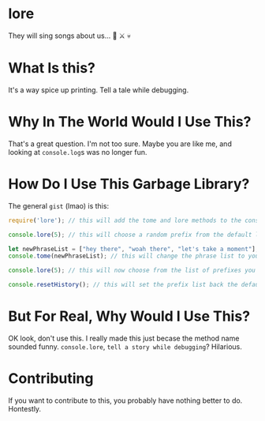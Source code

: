# lore
They will sing songs about us... 🐉 ⚔ 💀

# What Is this?
It's a way spice up printing. Tell a tale while debugging.

# Why In The World Would I Use This?
That's a great question. I'm not too sure. Maybe you are like me, and looking at `console.log`s was no longer fun. 

# How Do I Use This Garbage Library?
The general `gist` (lmao) is this:
```javascript
require('lore'); // this will add the tome and lore methods to the console object.

console.lore(5); // this will choose a random prefix from the default list and add your value as the suffix.

let newPhraseList = ["hey there", "woah there", "let's take a moment"];
console.tome(newPhraseList); // this will change the phrase list to your preferred story (so funny, right?)

console.lore(5); // this will now choose from the list of prefixes you provided and your value as the suffix.

console.resetHistory(); // this will set the prefix list back the defaults.
```

# But For Real, Why Would I Use This?
OK look, don't use this. I really made this just becase the method name sounded funny. `console.lore`, `tell a story while debugging`? Hilarious.

# Contributing
If you want to contribute to this, you probably have nothing better to do. Hontestly. 

